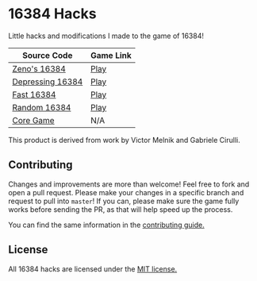 # 16384 Hacks

Little hacks and modifications I made to the game of 16384!

| Source Code                                                                   | Game Link            |
| ----------------------------------------------------------------------------- | -------------------- |
| [Zeno's 16384](https://github.com/EtherTyper/16384-hacks)                     | [Play](zeno/)        |
| [Depressing 16384](https://github.com/EtherTyper/16384-hacks/tree/depression) | [Play](depression/)  |
| [Fast 16384](https://github.com/EtherTyper/16384-hacks/tree/exponential)      | [Play](exponential/) |
| [Random 16384](https://github.com/EtherTyper/16384-hacks/tree/random)         | [Play](random/)      |
| [Core Game](https://github.com/EtherTyper/16384-hacks/tree/core)              | N/A                  |

This product is derived from work by Victor Melnik and Gabriele Cirulli.

## Contributing
Changes and improvements are more than welcome! Feel free to fork and open a pull request. Please make your changes in a specific branch and request to pull into `master`! If you can, please make sure the game fully works before sending the PR, as that will help speed up the process.

You can find the same information in the [contributing guide.](https://github.com/EtherTyper/16384-hacks/blob/core/CONTRIBUTING.md)

## License
All 16384 hacks are licensed under the [MIT license.](https://github.com/EtherTyper/16384-hacks/blob/master/LICENSE)
